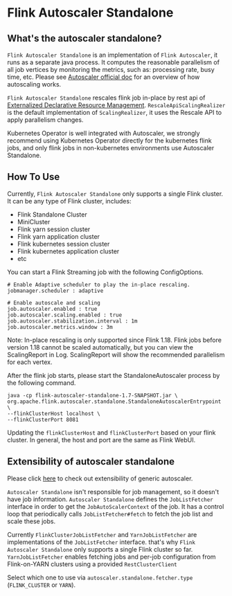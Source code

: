 # Flink Autoscaler Standalone

## What's the autoscaler standalone?

`Flink Autoscaler Standalone` is an implementation of `Flink Autoscaler`, it runs as 
a separate java process. It computes the reasonable parallelism of all job vertices 
by monitoring the metrics, such as: processing rate, busy time, etc. Please see 
[Autoscaler official doc](https://nightlies.apache.org/flink/flink-kubernetes-operator-docs-main/docs/custom-resource/autoscaler/) 
for an overview of how autoscaling works.

`Flink Autoscaler Standalone` rescales flink job in-place by rest api of 
[Externalized Declarative Resource Management](https://nightlies.apache.org/flink/flink-docs-master/docs/deployment/elastic_scaling/#externalized-declarative-resource-management).
`RescaleApiScalingRealizer` is the default implementation of `ScalingRealizer`, 
it uses the Rescale API to apply parallelism changes.

Kubernetes Operator is well integrated with Autoscaler, we strongly recommend using 
Kubernetes Operator directly for the kubernetes flink jobs, and only flink jobs in 
non-kubernetes environments use Autoscaler Standalone.

## How To Use

Currently, `Flink Autoscaler Standalone` only supports a single Flink cluster.
It can be any type of Flink cluster, includes: 

- Flink Standalone Cluster
- MiniCluster
- Flink yarn session cluster
- Flink yarn application cluster
- Flink kubernetes session cluster
- Flink kubernetes application cluster
- etc

You can start a Flink Streaming job with the following ConfigOptions.

```
# Enable Adaptive scheduler to play the in-place rescaling.
jobmanager.scheduler : adaptive

# Enable autoscale and scaling
job.autoscaler.enabled : true
job.autoscaler.scaling.enabled : true
job.autoscaler.stabilization.interval : 1m
job.autoscaler.metrics.window : 3m
```

Note: In-place rescaling is only supported since Flink 1.18. Flink jobs before version 
1.18 cannot be scaled automatically, but you can view the ScalingReport in Log. 
ScalingReport will show the recommended parallelism for each vertex.

After the flink job starts, please start the StandaloneAutoscaler process by the 
following command. 

```
java -cp flink-autoscaler-standalone-1.7-SNAPSHOT.jar \
org.apache.flink.autoscaler.standalone.StandaloneAutoscalerEntrypoint \
--flinkClusterHost localhost \
--flinkClusterPort 8081
```

Updating the `flinkClusterHost` and `flinkClusterPort` based on your flink cluster. 
In general, the host and port are the same as Flink WebUI.

## Extensibility of autoscaler standalone

Please click [here](../flink-autoscaler/README.md) to check out extensibility of generic autoscaler.

`Autoscaler Standalone` isn't responsible for job management, so it doesn't have job information.
`Autoscaler Standalone` defines the `JobListFetcher` interface in order to get the 
`JobAutoScalerContext` of the job. It has a control loop that periodically calls 
`JobListFetcher#fetch` to fetch the job list and scale these jobs.

Currently `FlinkClusterJobListFetcher` and `YarnJobListFetcher` are implementations of the 
`JobListFetcher` interface. that's why `Flink Autoscaler Standalone` only supports a single Flink cluster so far. 
`YarnJobListFetcher` enables fetching jobs and per-job configuration from
Flink-on-YARN clusters using a provided `RestClusterClient`

Select which one to use via `autoscaler.standalone.fetcher.type` (`FLINK_CLUSTER` or `YARN`).
